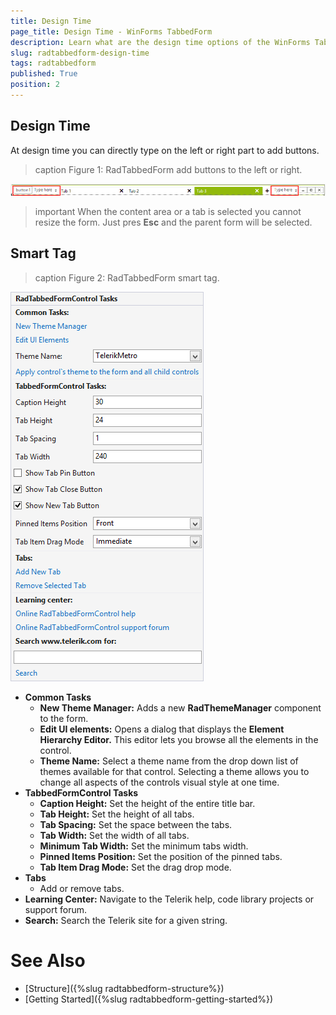 ```yaml
---
title: Design Time
page_title: Design Time - WinForms TabbedForm
description: Learn what are the design time options of the WinForms TabbedForm.  
slug: radtabbedform-design-time
tags: radtabbedform
published: True
position: 2
---
```


## Design Time

At design time you can directly type on the left or right part to add buttons.

>caption Figure 1: RadTabbedForm add buttons to the left or right.


![radtabbedform-design-time002](images/radtabbedform-design-time002.png)

>important When the content area or a tab is selected you cannot resize the form. Just pres __Esc__ and the parent form will be selected. 

## Smart Tag

>caption Figure 2: RadTabbedForm smart tag.

![radtabbedform-design-time001](images/radtabbedform-design-time001.png)

* __Common Tasks__
    - __New Theme Manager:__ Adds a new __RadThemeManager__ component to the form.
    - __Edit UI elements:__ Opens a dialog that displays the __Element Hierarchy Editor.__ This editor lets you browse all the elements in the control.
    - __Theme Name:__ Select a theme name from the drop down list of themes available for that control. Selecting a theme allows you to change all aspects of the controls visual style at one time.
* __TabbedFormControl Tasks__
    - __Caption Height:__ Set the height of the entire title bar.
    - __Tab Height:__ Set the height of all tabs.
    - __Tab Spacing:__ Set the space between the tabs.
    - __Tab Width:__ Set the width of all tabs.
    - __Minimum Tab Width:__ Set the minimum tabs width.
    - __Pinned Items Position:__ Set the position of the pinned tabs.
    - __Tab Item Drag Mode:__ Set the drag drop mode.
* __Tabs__
    - Add or remove tabs.
* __Learning Center:__ Navigate to the Telerik help, code library projects or support forum.
* __Search:__ Search the Telerik site for a given string.

# See Also

* [Structure]({%slug radtabbedform-structure%})
* [Getting Started]({%slug  radtabbedform-getting-started%})